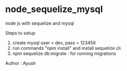 # node_sequelize_mysql
node js with sequelize and mysql


Steps to setup
1. create mysql user = dev, pass = 123456
2. run commands "npm install" and install sequelize cli.
3. npm sequelize db:migrate : for running migrations




Author : Ayush
